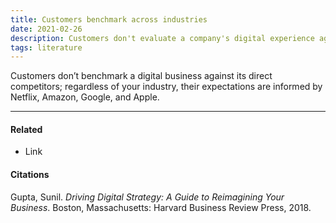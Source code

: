 ```yaml
---
title: Customers benchmark across industries
date: 2021-02-26
description: Customers don't evaluate a company's digital experience against its direct competitors alone. 
tags: literature
---
```


Customers don’t benchmark a digital business against its direct competitors; regardless of your industry, their expectations are informed by Netflix, Amazon, Google, and Apple.

---
#### Related
- Link

#### Citations
Gupta, Sunil. *Driving Digital Strategy: A Guide to Reimagining Your Business*. Boston, Massachusetts: Harvard Business Review Press, 2018.